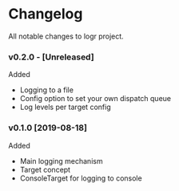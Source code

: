# Changelog

All notable changes to logr project.

### v0.2.0 - [Unreleased]

Added

* Logging to a file
* Config option to set your own dispatch queue
* Log levels per target config

### v0.1.0 [2019-08-18]

Added

* Main logging mechanism
* Target concept
* ConsoleTarget for logging to console